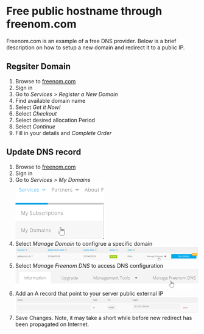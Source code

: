 # Free public hostname through freenom.com

Freenom.com is an example of a free DNS provider. Below is a brief description on how to setup a new domain and redirect it to a public IP. 

## Regsiter Domain

1. Browse to [freenom.com](https://freenom.com)
1. Sign in
1. Go to *Services > Register a New Domain*
1. Find available domain name 
1. Select *Get it Now!*
1. Select *Checkout*
1. Select desired allocation Period
1. Select *Continue*
1. Fill in your details and *Complete Order*

## Update DNS record

1. Browse to [freenom.com](https://freenom.com)
1. Sign in
1. Go to *Services > My Domains*<br /> ![Services > My Domains](/img/freenom-my-domains-menu.png)
1. Select *Manage Domain* to configrue a specific domain<br /> ![Manage Domain](/img/freenom-manage-domains-menu.png)
1. Select *Manage Freenom DNS* to access DNS configuration
<br /> ![Manage Freenom DNS](/img/freenom-manage-freenom-dns-menu.png)
1. Add an A record that point to your server public external IP 
<br /> ![DNS A record](/img/freenom-dns-a-record.png)
1. Save Changes. Note, it may take a short while before new redirect has been propagated on Internet. 

